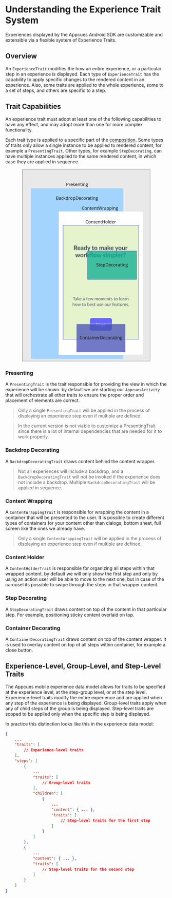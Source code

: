 # Understanding the Experience Trait System

Experiences displayed by the Appcues Android SDK are customizable and extensible via a flexible system of Experience Traits.

## Overview

An ``ExperienceTrait`` modifies the how an entire experience, or a particular step in an experience is displayed. 
Each type of ``ExperienceTrait`` has the capability to apply specific changes to the rendered content in an experience.
Also, some traits are applied to the whole experience, some to a set of steps, and others are specific to a step.

## Trait Capabilities

An experience trait must adopt at least one of the following capabilities to have any effect, and may adopt more than one for more complex functionality.

Each trait type is applied to a specific part of the [composition](https://developer.android.com/jetpack/compose). Some types of traits only allow a single instance to be applied to rendered content, for example a `PresentingTrait`. Other types, for example `StepDecorating`, can have multiple instances applied to the same rendered content, in which case they are applied in sequence.

<p align="center">
  <img src="traits_composition.png" width="400">
</p>

### Presenting

A ``PresentingTrait`` is the trait responsible for providing the view in which the experience will be shown. by default we are starting our `AppcuesActivity` that will orchestrate all other traits to ensure the proper order and placement of elements are correct.

> Only a single ``PresentingTrait`` will be applied in the process of displaying an experience step even if multiple are defined.

> In the current version is not viable to customize a PresentingTrait since there is a lot of internal dependencies that are needed for it to work properly.

### Backdrop Decorating

A  ``BackdropDecoratingTrait`` draws content behind the content wrapper.

> Not all experiences will include a backdrop, and a ``BackdropDecoratingTrait`` will not be invoked if the experience does not include a backdrop.
> Multiple ``BackdropDecoratingTrait`` will be applied in sequence.

### Content Wrapping

A ``ContentWrappingTrait`` is responsible for wrapping the content in a container that will be presented to the user. It is possible to create different types of containers for your content other than dialogs, bottom sheet, full screen like the ones we already have.

> Only a single ``ContentWrappingTrait`` will be applied in the process of displaying an experience step even if multiple are defined.

### Content Holder

A ``ContentHolderTrait`` is responsible for organizing all steps within that wrapped content. by default we will only show the first step and only by using an action user will be able to move to the next one, but in case of the carousel its possible to swipe through the steps in that wrapper content.

### Step Decorating

A ``StepDecoratingTrait`` draws content on top of the content in that particular step. For example, positioning sticky content overlaid on top.

### Container Decorating

A ``ContainerDecoratingTrait`` draws content on top of the content wrapper. It is used to overlay content on top of all steps within container, for example a close button.

## Experience-Level, Group-Level, and Step-Level Traits

The Appcues mobile experience data model allows for traits to be specified at the experience level, at the step-group level, or at the step level. Experience-level traits modify the entire experience and are applied when any step of the experience is being displayed. Group-level traits apply when any of child steps of the group is being displayed. Step-level traits are scoped to be applied only when the specific step is being displayed.

In practice this distinction looks like this in the experience data model:

```json
{
    ...
    "traits": [
        // Experience-level traits
    ],
    "steps": [
        {
            ...
            "traits": [
                // Group-level traits
            ],
            "children": [
                {
                    ...
                    "content": { ... },
                    "traits": [
                        // Step-level traits for the first step
                    ]
                }
            ]
        },
        {
            ...
            "content": { ... },
            "traits": [
                // Step-level traits for the second step
            ]
        }
    ]
}
```
